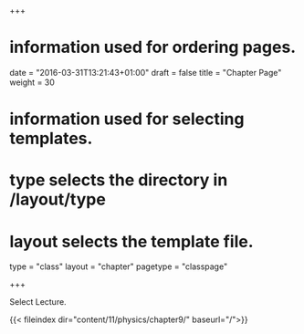 +++
# information used for ordering pages.
date = "2016-03-31T13:21:43+01:00"
draft = false
title = "Chapter Page"
weight = 30

# information used for selecting templates.
# type selects the directory in /layout/type
# layout selects the template file.

type   = "class"
layout = "chapter"
pagetype = "classpage"


+++

Select Lecture.

{{< fileindex dir="content/11/physics/chapter9/" baseurl="/">}}
